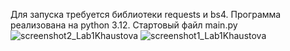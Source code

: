 Для запуска требуется библиотеки requests и bs4. Программа реализована на python 3.12. Стартовый файл main.py![screenshot2_Lab1Khaustova](https://github.com/Natasha-Khaustova/KhaustovaLab1_PrLanguages/assets/45619280/a12b6c13-a7f8-4f58-90a0-a8e0a064b464)
![screenshot1_Lab1Khaustova](https://github.com/Natasha-Khaustova/KhaustovaLab1_PrLanguages/assets/45619280/893763b0-bb61-40e3-9165-0eaef82f6294)

 
